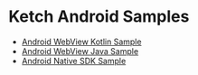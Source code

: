 # Ketch Android Samples

- [Android WebView Kotlin Sample](./Android%20Ketch%20Pref%20Center%20using%20Kotlin/)
- [Android WebView Java Sample](./Android%20Ketch%20Pref%20Center%20using%20Java/)
- [Android Native SDK Sample]() __<COMING SOON>__
